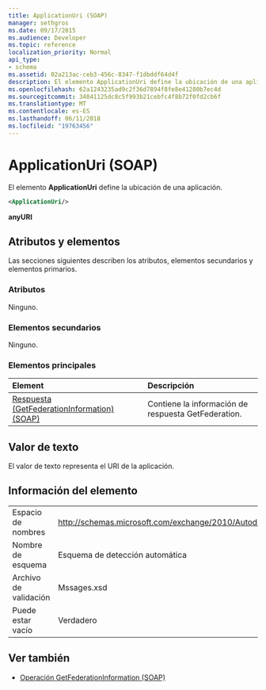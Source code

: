 ```yaml
---
title: ApplicationUri (SOAP)
manager: sethgros
ms.date: 09/17/2015
ms.audience: Developer
ms.topic: reference
localization_priority: Normal
api_type:
- schema
ms.assetid: 02a213ac-ceb3-456c-8347-f1dbddf64d4f
description: El elemento ApplicationUri define la ubicación de una aplicación.
ms.openlocfilehash: 62a1243235ad9c2f36d7894f8fe8e41280b7ec4d
ms.sourcegitcommit: 34041125dc8c5f993b21cebfc4f8b72f0fd2cb6f
ms.translationtype: MT
ms.contentlocale: es-ES
ms.lasthandoff: 06/11/2018
ms.locfileid: "19763456"
---
```

# <a name="applicationuri-soap"></a>ApplicationUri (SOAP)

El elemento **ApplicationUri** define la ubicación de una aplicación. 
  
```XML
<ApplicationUri/>
```

 **anyURI**
## <a name="attributes-and-elements"></a>Atributos y elementos

Las secciones siguientes describen los atributos, elementos secundarios y elementos primarios.
  
### <a name="attributes"></a>Atributos

Ninguno.
  
### <a name="child-elements"></a>Elementos secundarios

Ninguno.
  
### <a name="parent-elements"></a>Elementos principales

|**Element**|**Descripción**|
|:-----|:-----|
|[Respuesta (GetFederationInformation) (SOAP)](response-getfederationinformationsoap.md) <br/> |Contiene la información de respuesta GetFederation.  <br/> |
   
## <a name="text-value"></a>Valor de texto

El valor de texto representa el URI de la aplicación.
  
## <a name="element-information"></a>Información del elemento

|||
|:-----|:-----|
|Espacio de nombres  <br/> |http://schemas.microsoft.com/exchange/2010/Autodiscover  <br/> |
|Nombre de esquema  <br/> |Esquema de detección automática  <br/> |
|Archivo de validación  <br/> |Mssages.xsd  <br/> |
|Puede estar vacío  <br/> |Verdadero  <br/> |
   
## <a name="see-also"></a>Ver también

- [Operación GetFederationInformation (SOAP)](getfederationinformation-operation-soap.md)

